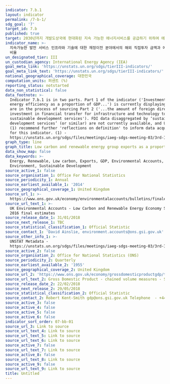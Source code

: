```yaml
---
indicator: 7.b.1
layout: indicator
permalink: /7-b-1/
sdg_goal: '7'
target_id: 7.b
published: true
target: 2030년까지 개발도상국에 현대화된 지속 가능한 에너지서비스를 공급하기 위하여 에너지 기반 시설 확장 및 기술 업그레이드
indicator_name: >-
  지속가능한 발전 서비스 인프라와 기술에 대한 재정이전 분야에서의 해외 직접투자 금액과 에너지 효율성에 대한 투자 금액이 GDP에서 차지하는
  비율
un_designated_tier: III
un_custodian_agency: International Energy Agency (IEA)
goal_meta_link: 'https://unstats.un.org/sdgs/tierIII-indicators/'
goal_meta_link_text: 'https://unstats.un.org/sdgs/tierIII-indicators/'
national_geographical_coverage: 대한민국
computation_units: 퍼센트 (%)
reporting_status: notstarted
data_non_statistical: false
data_footnote: >-
  Indicator 7.b.1 is in two parts. Part 1 of the indicator ('Investments in
  energy efficiency as a proportion of GDP...') is currently displaying, and we
  are in the process of sourcing Part 2 ('...the amount of foreign direct
  investment in financial transfer for infrastructure and technology to
  sustainable development services'). FDI data disaggregated by ‘sustainability
  development services’ (or similar) are not currently available, and UN Stat
  (1) recommend further 'reflections on definition' to inform data acquisition
  for this indicator. (1) -
  https://unstats.un.org/sdgs/files/meetings/iaeg-sdgs-meeting-03/3rd-IAEG-SDGs-presentation-SE4ALL--7.b.1.pdf
graph_type: line
graph_title: Low carbon and renewable energy group exports as a proportion of GDP
data_show_map: false
data_keywords: >-
  Energy, Renewable, Low carbon, Exports, GDP, Environmental Accounts,
  Environment, Sustainable Development
source_active_1: false
source_organisation_1: Office For National Statistics
source_periodicity_1: Annual
source_earliest_available_1: '2014'
source_geographical_coverage_1: United Kingdom
source_url_1: >-
  https://www.ons.gov.uk/economy/environmentalaccounts/bulletins/finalestimates/2016
source_url_text_1: >-
  UK Environmental Accounts - Low Carbon and Renewable Energy Economy Survey -
  2016 final estimates
source_release_date_1: 31/01/2018
source_next_release_1: TBC
source_statistical_classification_1: Official Statistic
source_contact_1: 'David Ainslie, environment.accounts@ons.gsi.gov.uk'
source_other_info_1: >-
  UNSTAT Metadata -
  https://unstats.un.org/sdgs/files/meetings/iaeg-sdgs-meeting-03/3rd-IAEG-SDGs-presentation-SE4ALL--7.b.1.pdf
source_active_2: false
source_organisation_2: Office for National Statistics (ONS)
source_periodicity_2: Quarterly
source_earliest_available_2: '1955'
source_geographical_coverage_2: United Kingdom
source_url_2: 'https://www.ons.gov.uk/economy/grossdomesticproductgdp/timeseries/abmi/pn2'
source_url_text_2: Gross Domestic Product - chained volume measures - Seasonally adjusted £m
source_release_date_2: 22/02/2018
source_next_release_2: 29/05/2018
source_statistical_classification_2: Official Statistic
source_contact_2: Robert Kent-Smith gdp@ons.gsi.gov.uk Telephone  - +44(0)1633 651618
source_active_3: false
source_active_4: false
source_active_5: false
source_active_6: false
indicator_sort_order: 07-bb-01
source_url_3: Link to source
source_url_text_4: Link to source
source_url_text_5: Link to source
source_url_text_6: Link to source
source_active_7: false
source_url_text_7: Link to source
source_active_8: false
source_url_text_8: Link to source
source_active_9: false
source_url_text_9: Link to source
title: Untitled
---
```

